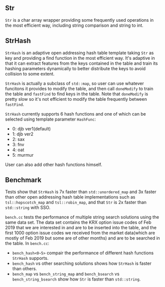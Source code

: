 ## Str
`Str` is a char array wrapper providing some frequently used operations in the most efficient way, including string comparison and string to int.

## StrHash
`StrHash` is an adaptive open addressing hash table template taking `Str` as key and providing a find function in the most efficient way. It's adaptive in that it can extract features from the keys contained in the table and train its hashing parameters dynamically to better distribute the keys to avoid collision to some extent.

`StrHash` is actually a subclass of `std::map`, so user can use whatever funcitons it provides to modify the table, and then call `doneModify` to train the table and `fastFind` to find keys in the table. Note that `doneModify` is pretty slow so it's not efficient to modify the table frequently between `fastFind`.

`StrHash` currently supports 6 hash functions and one of which can be selected using template parameter `HashFunc`:
* 0: djb ver1(default)
* 1: djb ver2
* 2: sax
* 3: fnv
* 4: oat
* 5: murmur

User can also add other hash functions himself.

## Benchmark
Tests show that `StrHash` is 7x faster than `std::unordered_map` and 3x faster than other open addressing hash table implementations such as `tsl::hopscotch_map` and `tsl::robin_map`, and that `Str` is 2x faster than `std::string` with SSO.

`bench.cc` tests the performance of multiple string search solutions using the same data set. The data set contains the KRX option issue codes of Feb 2019 that we are interested in and are to be inserted into the table, and the first 1000 option issue codes we received from the market data(which are mostly of Feb 2019 but some are of other months) and are to be searched in the table.
In `bench.cc`: 
* `bench_hash<0~5>` compair the performance of different hash functions `StrHash` supports.
* `bench_hash` vs other searching solutions shows how `StrHash` is faster than others.
* `bench_map` vs `bench_string_map` and `bench_bsearch` vs `bench_string_bsearch` show how `Str` is faster than `std::string`.
